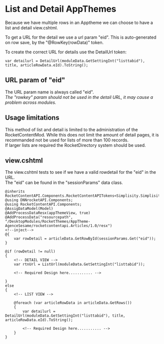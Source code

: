 ﻿# List and Detail AppThemes
Because we have multiple rows in an Apptheme we can choose to have a list and detail view.cshtml.  

To get a URL for the detail we use a url param "eid".  This is auto-generated on row save, by the "@RowKey(rowData)" token.  

To create the correct URL for details use the DetailUrl token:
```
var detailurl = DetailUrl(moduleData.GetSettingInt("listtabid"), title, articleRowData.eId).ToString();
```
## URL param of "eid"
The URL param name is always called "eid".  
*The "rowkey" param should not be used in the detail URL, it may cause a problem across modules.*

## Usage limitations
This method of list and detail is limited to the administration of the RocketContentMod.  While this does not limit the amount of detail pages, it is recommanded not be used for lists of more than 100 records.  
If larger lists are required the RocketDirectory system should be used.

## view.cshtml
The view.cshtml tests to see if we have a valid rowdetail for the "eid" in the URL.  
The "eid" can be found in the "sessionParams" data class.  
```
@inherits RocketContentAPI.Components.RocketContentAPITokens<Simplisity.SimplisityRazor>
@using DNNrocketAPI.Components;
@using RocketContentAPI.Components;
@AssigDataModel(Model)
@AddProcessDataResx(appThemeView, true)
@AddProcessData("resourcepath", "/DesktopModules/RocketThemes/AppTheme-AgenceSesame/rocketcontentapi.Articles/1.0/resx")
<!--inject-->
@{
    var rowDetail = articleData.GetRowById(sessionParams.Get("eid"));
}

@if (rowDetail != null)
{
    <!-- DETAIL VIEW --> 
    var rtnUrl = ListUrl(moduleData.GetSettingInt("listtabid"));

    <!-- Required Design here........... -->

}
else
{
    <!-- LIST VIEW --> 

    @foreach (var articleRowData in articleData.GetRows())
    {
        var detailurl = DetailUrl(moduleData.GetSettingInt("listtabid"), title, articleRowData.eId).ToString();

        <!-- Required Design here........... -->
    }
}
```

